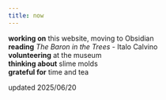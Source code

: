 ```yaml
---
title: now
---
```


**working on** this website, moving to Obsidian\
**reading** *The Baron in the Trees* - Italo Calvino\
**volunteering** at the museum\
**thinking about** slime molds\
**grateful for** time and tea

[comment]: <> (working on, reading, thinking about, listening to, volunteering, grateful for)
[comment]: <> (writing, learning, "just because" ing, teaching, studying, watching, pondering)

updated 2025/06/20